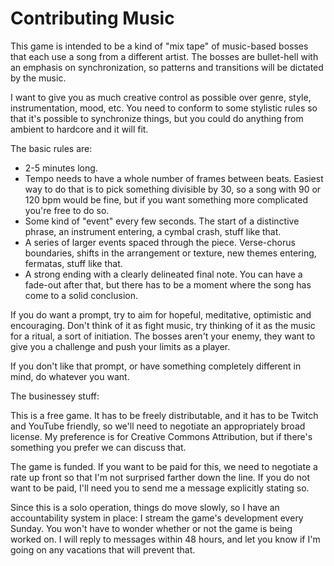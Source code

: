 Contributing Music
==================

This game is intended to be a kind of "mix tape" of music-based bosses
that each use a song from a different artist. The bosses are bullet-hell
with an emphasis on synchronization, so patterns and transitions will be
dictated by the music.

I want to give you as much creative control as possible over genre, style,
instrumentation, mood, etc. You need to conform to some stylistic rules so
that it's possible to synchronize things, but you could do anything from
ambient to hardcore and it will fit.

The basic rules are:

 - 2-5 minutes long.
 - Tempo needs to have a whole number of frames between beats. Easiest way to do
that is to pick something divisible by 30, so a song with 90 or 120 bpm would
be fine, but if you want something more complicated you're free to do so.
 - Some kind of "event" every few seconds. The start of a distinctive phrase,
an instrument entering, a cymbal crash, stuff like that.
 - A series of larger events spaced through the piece. Verse-chorus boundaries,
shifts in the arrangement or texture, new themes entering, fermatas, stuff
like that.
 - A strong ending with a clearly delineated final note. You can have a
fade-out after that, but there has to be a moment where the song has come to a
solid conclusion.

If you do want a prompt, try to aim for hopeful, meditative, optimistic and
encouraging. Don't think of it as fight music, try thinking of it as the
music for a ritual, a sort of initiation. The bosses aren't your enemy, they
want to give you a challenge and push your limits as a player.

If you don't like that prompt, or have something completely different in mind,
do whatever you want.

The businessey stuff:

This is a free game. It has to be freely distributable, and it has to be
Twitch and YouTube friendly, so we'll need to negotiate an appropriately broad
license. My preference is for Creative Commons Attribution, but if there's
something you prefer we can discuss that.

The game is funded. If you want to be paid for this, we need to negotiate a
rate up front so that I'm not surprised farther down the line. If you do not
want to be paid, I'll need you to send me a message explicitly stating so.

Since this is a solo operation, things do move slowly, so I have an
accountability system in place: I stream the game's development every Sunday.
You won't have to wonder whether or not the game is being worked on. I will
reply to messages within 48 hours, and let you know if I'm going on any
vacations that will prevent that.